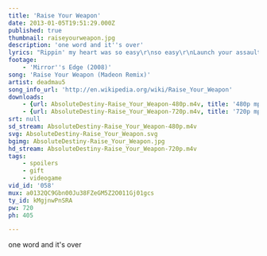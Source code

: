 ```yaml
---
title: 'Raise Your Weapon'
date: 2013-01-05T19:51:29.000Z
published: true
thumbnail: raiseyourweapon.jpg
description: 'one word and it''s over'
lyrics: "Rippin' my heart was so easy\r\nso easy\r\nLaunch your assault now\r\ntake it easy\r\n\r\nRaise your weapon\r\nRaise your weapon\r\nOne word and it's over\r\n\r\nRippin' through like a missile\r\nRippin' through my heart\r\nRob me of this love\r\n\r\nRaise your weapon\r\nRaise your weapon\r\nand it's over\r\n\r\nRaise your weapon\r\nYou won't feel a thing\r\n\r\n(you won't feel a thing..\r\n...for your war)\r\n\r\nDroppin' your bombs now\r\non all we built\r\nHow does it feel now\r\nto watch it burn, burn, burn?\r\n\r\nRaise your weapon\r\nRaise your weapon\r\nRaise your weapon\r\nRaise your weapon"
footage:
    - 'Mirror''s Edge (2008)'
song: 'Raise Your Weapon (Madeon Remix)'
artist: deadmau5
song_info_url: 'http://en.wikipedia.org/wiki/Raise_Your_Weapon'
downloads:
    - {url: AbsoluteDestiny-Raise_Your_Weapon-480p.m4v, title: '480p mp4', width: 848, height: 480, mimetype: video/mp4}
    - {url: AbsoluteDestiny-Raise_Your_Weapon-720p.m4v, title: '720p mp4', width: 1280, height: 720, mimetype: video/mp4}
srt: null
sd_stream: AbsoluteDestiny-Raise_Your_Weapon-480p.m4v
svg: AbsoluteDestiny-Raise_Your_Weapon.svg
bgimg: AbsoluteDestiny-Raise_Your_Weapon.jpg
hd_stream: AbsoluteDestiny-Raise_Your_Weapon-720p.m4v
tags:
    - spoilers
    - gift
    - videogame
vid_id: '058'
mux: a0132QC9Gbn00Ju38FZeGM5Z2O011Gj01gcs
ty_id: kMgjnwPnSRA
pw: 720
ph: 405

---
```

one word and it's over